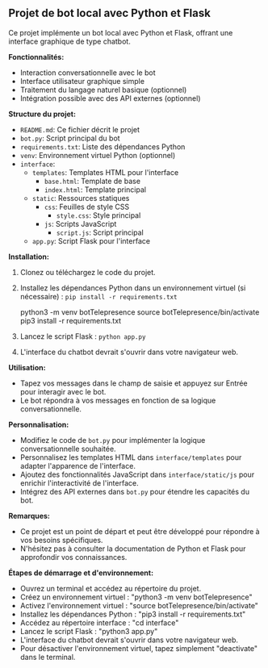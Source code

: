 ## Projet de bot local avec Python et Flask

Ce projet implémente un bot local avec Python et Flask, offrant une interface graphique de type chatbot.

**Fonctionnalités:**

- Interaction conversationnelle avec le bot
- Interface utilisateur graphique simple
- Traitement du langage naturel basique (optionnel)
- Intégration possible avec des API externes (optionnel)

**Structure du projet:**

- `README.md`: Ce fichier décrit le projet
- `bot.py`: Script principal du bot
- `requirements.txt`: Liste des dépendances Python
- `venv`: Environnement virtuel Python (optionnel)
- `interface`:
  - `templates`: Templates HTML pour l'interface
    - `base.html`: Template de base
    - `index.html`: Template principal
  - `static`: Ressources statiques
    - `css`: Feuilles de style CSS
      - `style.css`: Style principal
    - `js`: Scripts JavaScript
      - `script.js`: Script principal
  - `app.py`: Script Flask pour l'interface

**Installation:**

1. Clonez ou téléchargez le code du projet.
2. Installez les dépendances Python dans un environnement virtuel (si nécessaire) : `pip install -r requirements.txt`

   python3 -m venv botTelepresence
   source botTelepresence/bin/activate
   pip3 install -r requirements.txt

3. Lancez le script Flask : `python app.py`
4. L'interface du chatbot devrait s'ouvrir dans votre navigateur web.

**Utilisation:**

- Tapez vos messages dans le champ de saisie et appuyez sur Entrée pour interagir avec le bot.
- Le bot répondra à vos messages en fonction de sa logique conversationnelle.

**Personnalisation:**

- Modifiez le code de `bot.py` pour implémenter la logique conversationnelle souhaitée.
- Personnalisez les templates HTML dans `interface/templates` pour adapter l'apparence de l'interface.
- Ajoutez des fonctionnalités JavaScript dans `interface/static/js` pour enrichir l'interactivité de l'interface.
- Intégrez des API externes dans `bot.py` pour étendre les capacités du bot.

**Remarques:**

- Ce projet est un point de départ et peut être développé pour répondre à vos besoins spécifiques.
- N'hésitez pas à consulter la documentation de Python et Flask pour approfondir vos connaissances.

**Étapes de démarrage et d'environnement:**

- Ouvrez un terminal et accédez au répertoire du projet.
- Créez un environnement virtuel : "python3 -m venv botTelepresence"
- Activez l'environnement virtuel : "source botTelepresence/bin/activate"
- Installez les dépendances Python : "pip3 install -r requirements.txt"
- Accédez au répertoire interface : "cd interface"
- Lancez le script Flask : "python3 app.py"
- L'interface du chatbot devrait s'ouvrir dans votre navigateur web.
- Pour désactiver l'environnement virtuel, tapez simplement "deactivate" dans le terminal.
